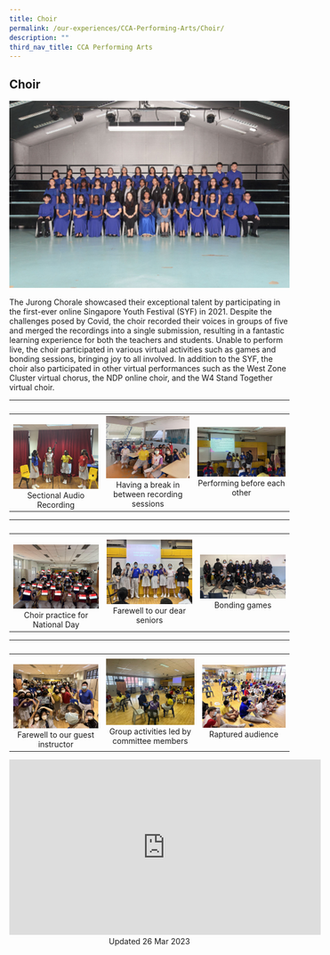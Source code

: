 ```yaml
---
title: Choir
permalink: /our-experiences/CCA-Performing-Arts/Choir/
description: ""
third_nav_title: CCA Performing Arts
---
```

## Choir

![](/images/JSC-Jurong%20Chorale.jpg)

The Jurong Chorale showcased their exceptional talent by participating in the first-ever online Singapore Youth Festival (SYF) in 2021. Despite the challenges posed by Covid, the choir recorded their voices in groups of five and merged the recordings into a single submission, resulting in a fantastic learning experience for both the teachers and students. Unable to perform live, the choir participated in various virtual activities such as games and bonding sessions, bringing joy to all involved. In addition to the SYF, the choir also participated in other virtual performances such as the West Zone Cluster virtual chorus, the NDP online choir, and the W4 Stand Together virtual choir.

|   |   |   |  
|---|---|---|  
| ![](/images/JS-Choir_1.jpg) <center>Sectional Audio Recording</center> | ![](/images/JS2-Choir_2.jpg) <center>Having a break in between recording sessions</center> | ![](/images/JS3-Choir_3.jpg) <center>Performing before each other</center> |


|   |   |   |  
|---|---|---|  
| ![](/images/JS4Choir_4.jpg) <center>Choir practice for National Day</center> | ![](/images/JS5-Choir_5.jpg)<center>Farewell to our dear seniors</center> | ![](/images/JS6-Choir_7.jpg)<center>Bonding games</center> |


|   |   |   |  
|---|---|---|  
| ![](/images/JS_Choir_6.jpg) <center>Farewell to our guest instructor</center> |![](/images/JS_Choir_8.jpg) <center>Group activities led by committee members</center> | ![](/images/JS_Choir_9.jpg) <center>Raptured audience</center> |

<iframe width="560" height="315" src="https://www.youtube.com/embed/1LFx7bpRbYs" title="YouTube video player" frameborder="0" allow="accelerometer; autoplay; clipboard-write; encrypted-media; gyroscope; picture-in-picture; web-share" allowfullscreen></iframe>

<center> Updated 26 Mar 2023 </center>